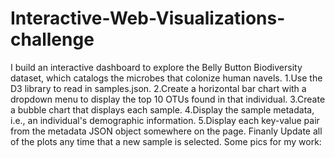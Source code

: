 # Interactive-Web-Visualizations-challenge

I build an interactive dashboard to explore the Belly Button Biodiversity dataset, which catalogs the microbes that colonize human navels.
1.Use the D3 library to read in samples.json.
2.Create a horizontal bar chart with a dropdown menu to display the top 10 OTUs found in that individual.
3.Create a bubble chart that displays each sample.
4.Display the sample metadata, i.e., an individual's demographic information.
5.Display each key-value pair from the metadata JSON object somewhere on the page.
Finanly Update all of the plots any time that a new sample is selected.
Some pics for my work:



